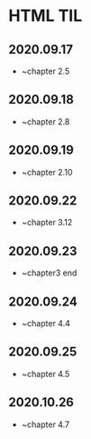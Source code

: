 HTML TIL
========

## 2020.09.17
- ~chapter 2.5

## 2020.09.18
- ~chapter 2.8

## 2020.09.19
- ~chapter 2.10

## 2020.09.22
- ~chapter 3.12

## 2020.09.23
- ~chapter3 end

## 2020.09.24
- ~chapter 4.4

## 2020.09.25
- ~chapter 4.5

## 2020.10.26
- ~chapter 4.7
